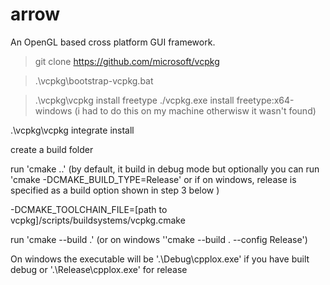 arrow
=====

An OpenGL based cross platform GUI framework.


> git clone https://github.com/microsoft/vcpkg

> .\vcpkg\bootstrap-vcpkg.bat

> .\vcpkg\vcpkg install freetype
./vcpkg.exe install freetype:x64-windows (i had to do this on my machine otherwisw it wasn't found)

.\vcpkg\vcpkg integrate install

create a build folder

run 'cmake ..' (by default, it build in debug mode but optionally you can run 'cmake -DCMAKE_BUILD_TYPE=Release' or if on windows, release is specified as a build option shown in step 3 below )

-DCMAKE_TOOLCHAIN_FILE=[path to vcpkg]/scripts/buildsystems/vcpkg.cmake

run 'cmake --build .' (or on windows ''cmake --build . --config Release')

On windows the executable will be '.\Debug\cpplox.exe' if you have built debug or '.\Release\cpplox.exe' for release



